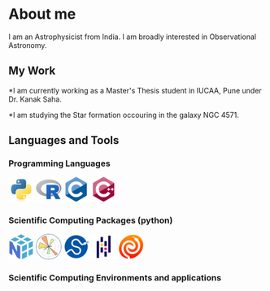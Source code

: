 # About me 

I am an Astrophysicist from India. I am broadly interested in Observational Astronomy.

## My Work
*I am currently working as a Master's Thesis student in IUCAA, Pune under Dr. Kanak Saha.

*I am studying the Star formation occouring in the galaxy NGC 4571.

## Languages and Tools


### Programming Languages
<img src = python.svg width="50" /> <img src = R.svg width="50" /> <img src = C.svg width="50" /> <img src = C++.svg width="50" /> 

### Scientific Computing Packages (python) 
<img src = numpy.svg width="50" /> <img src = Matplotlib.svg width="50" />  <img src = scipy.svg width="50" /> <img src = pandas.svg width="50" /> <img src = astropy.svg width="50" /> 

### Scientific Computing Environments and applications

